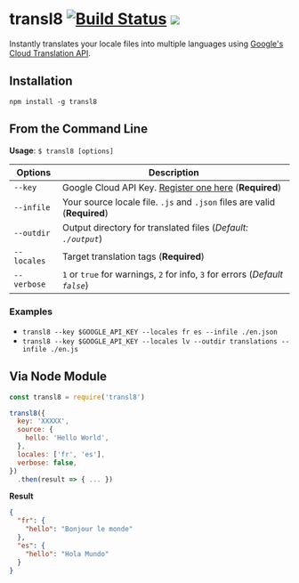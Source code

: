 # transl8 [![Build Status](https://travis-ci.org/theAlexPatin/transl8.svg)](https://travis-ci.org/theAlexPatin/transl8) [![](https://img.shields.io/npm/v/transl8.svg?color=14bcfe&style=flat)](https://npmjs.org/package/transl8)

Instantly translates your locale files into multiple languages using [Google's Cloud Translation API](https://developers.google.com/apis-explorer/#p/translate/v3/).

## Installation

```
npm install -g transl8
```

## From the Command Line

**Usage**: `$ transl8 [options]`

| Options     | Description                                                                                                            |
| ----------- | ---------------------------------------------------------------------------------------------------------------------- |
| `--key`     | Google Cloud API Key. [Register one here](https://developers.google.com/apis-explorer/#p/translate/v3/) (**Required**) |
| `--infile`  | Your source locale file. `.js` and `.json` files are valid (**Required**)                                              |
| `--outdir`  | Output directory for translated files (_Default: `./output`_)                                                          |
| `--locales` | Target translation tags (**Required**)                                                                                 |
| `--verbose` | `1` or `true` for warnings, `2` for info, `3` for errors (_Default `false`_)                                           |

### Examples

- `transl8 --key $GOOGLE_API_KEY --locales fr es --infile ./en.json`
- `transl8 --key $GOOGLE_API_KEY --locales lv --outdir translations --infile ./en.js`

## Via Node Module

```javascript
const transl8 = require('transl8')

transl8({
  key: 'XXXXX',
  source: {
    hello: 'Hello World',
  },
  locales: ['fr', 'es'],
  verbose: false,
})
  .then(result => { ... })
```

**Result**

```json
{
  "fr": {
    "hello": "Bonjour le monde"
  },
  "es": {
    "hello": "Hola Mundo"
  }
}
```
